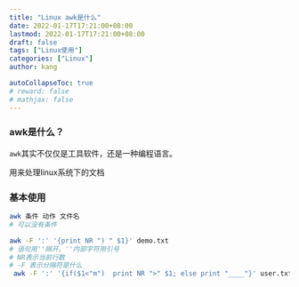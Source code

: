 ```yaml
---
title: "Linux awk是什么"
date: 2022-01-17T17:21:00+08:00
lastmod: 2022-01-17T17:21:00+08:00
draft: false
tags: ["Linux使用"]
categories: ["Linux"]
author: kang

autoCollapseToc: true
# reward: false
# mathjax: false
---
```

### awk是什么？

`awk`其实不仅仅是工具软件，还是一种编程语言。


用来处理linux系统下的文档

### 基本使用

```bash
awk 条件 动作 文件名
# 可以没有条件
```

```bash
awk -F ':' '{print NR ") " $1}' demo.txt
# 语句用''隔开，''内部字符用引号
# NR表示当前行数
# -F 表示分隔符是什么
 awk -F ':' '{if($1<"m")  print NR ">" $1; else print "____"}' user.txt
```